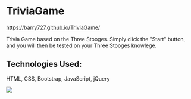 # TriviaGame
https://barry727.github.io/TriviaGame/

Trivia Game based on the Three Stooges. Simply click the "Start" button, and you will then be tested on your Three Stooges knowlege. 

## Technologies Used: 
HTML, CSS, Bootstrap, JavaScript, jQuery

<img src="./assets/images/readme.png">
